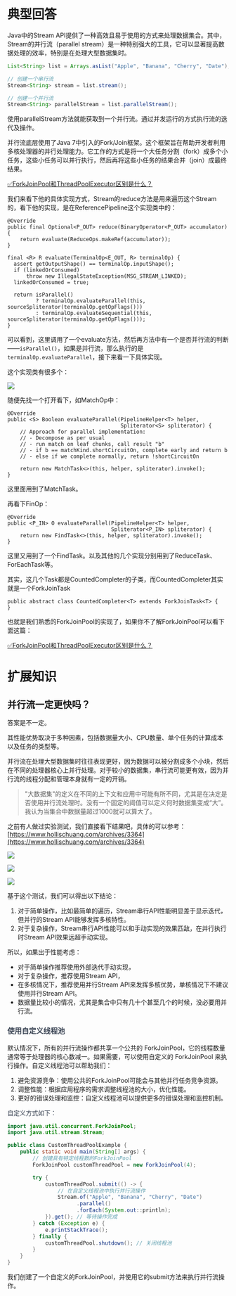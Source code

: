 # 典型回答
  
Java中的Stream API提供了一种高效且易于使用的方式来处理数据集合。其中，Stream的并行流（parallel stream）是一种特别强大的工具，它可以显著提高数据处理的效率，特别是在处理大型数据集时。



```java
List<String> list = Arrays.asList("Apple", "Banana", "Cherry", "Date");

// 创建一个串行流
Stream<String> stream = list.stream();

// 创建一个并行流
Stream<String> parallelStream = list.parallelStream();
```



使用parallelStream方法就能获取到一个并行流。通过并发运行的方式执行流的迭代及操作。



并行流底层使用了Java 7中引入的Fork/Join框架。这个框架旨在帮助开发者利用多核处理器的并行处理能力。它工作的方式是将一个大任务分割（fork）成多个小任务，这些小任务可以并行执行，然后再将这些小任务的结果合并（join）成最终结果。



[✅ForkJoinPool和ThreadPoolExecutor区别是什么？](https://www.yuque.com/hollis666/qyhor6/wl8s1swvh7g841be)



我们来看下他的具体实现方式，Stream的reduce方法是用来遍历这个Stream的，看下他的实现，是在ReferencePipeline这个实现类中的：



```plain
@Override
public final Optional<P_OUT> reduce(BinaryOperator<P_OUT> accumulator) {
    return evaluate(ReduceOps.makeRef(accumulator));
}

final <R> R evaluate(TerminalOp<E_OUT, R> terminalOp) {
  assert getOutputShape() == terminalOp.inputShape();
  if (linkedOrConsumed)
      throw new IllegalStateException(MSG_STREAM_LINKED);
  linkedOrConsumed = true;

  return isParallel()
         ? terminalOp.evaluateParallel(this, sourceSpliterator(terminalOp.getOpFlags()))
         : terminalOp.evaluateSequential(this, sourceSpliterator(terminalOp.getOpFlags()));
}
```

 

可以看到，这里调用了一个evaluate方法，然后再方法中有一个是否并行流的判断——`isParallel()`，如果是并行流，那么执行的是`terminalOp.evaluateParallel`，接下来看一下具体实现。



这个实现类有很多个：

![](https://cdn.nlark.com/yuque/0/2024/png/5378072/1705734014734-6b8f5e10-c62e-4544-ae0c-4d26d5fb7162.png)



随便先找一个打开看下，如MatchOp中：



```plain
@Override
public <S> Boolean evaluateParallel(PipelineHelper<T> helper,
                                    Spliterator<S> spliterator) {
    // Approach for parallel implementation:
    // - Decompose as per usual
    // - run match on leaf chunks, call result "b"
    // - if b == matchKind.shortCircuitOn, complete early and return b
    // - else if we complete normally, return !shortCircuitOn

    return new MatchTask<>(this, helper, spliterator).invoke();
}
```

 

这里面用到了MatchTask。



再看下FinOp：



```plain
@Override
public <P_IN> O evaluateParallel(PipelineHelper<T> helper,
                                 Spliterator<P_IN> spliterator) {
    return new FindTask<>(this, helper, spliterator).invoke();
}
```

 

这里又用到了一个FindTask。以及其他的几个实现分别用到了ReduceTask、ForEachTask等。



其实，这几个Task都是CountedCompleter的子类，而CountedCompleter其实就是一个ForkJoinTask



```plain
public abstract class CountedCompleter<T> extends ForkJoinTask<T> {
}
```



也就是我们熟悉的ForkJoinPool的实现了，如果你不了解ForkJoinPool可以看下面这篇：



[✅ForkJoinPool和ThreadPoolExecutor区别是什么？](https://www.yuque.com/hollis666/qyhor6/wl8s1swvh7g841be)





# 扩展知识
## 并行流一定更快吗？


答案是不一定。



其性能优势取决于多种因素，包括数据量大小、CPU数量、单个任务的计算成本以及任务的类型等。



并行流在处理大型数据集时往往表现更好，因为数据可以被分割成多个小块，然后在不同的处理器核心上并行处理。对于较小的数据集，串行流可能更有效，因为并行流的线程分配和管理本身就有一定的开销。



>  "大数据集"的定义在不同的上下文和应用中可能有所不同，尤其是在决定是否使用并行流处理时。没有一个固定的阈值可以定义何时数据集变成“大”。我认为当集合中数据量超过1000就可以算大了。
>



之前有人做过实验测试，我们直接看下结果吧，具体的可以参考：[https://www.hollischuang.com/archives/3364](https://www.hollischuang.com/archives/3364) 



![](https://cdn.nlark.com/yuque/0/2024/png/5378072/1705734848331-d3734d53-e306-4659-a79f-6b65000e8a77.png)



![](https://cdn.nlark.com/yuque/0/2024/png/5378072/1705734854045-7035d0b8-6dcb-47ea-a85a-3a210f79bb47.png)

![](https://cdn.nlark.com/yuque/0/2024/png/5378072/1705734863297-c888c151-feb1-4eba-a4f2-b218a83a14dc.png)





基于这个测试，我们可以得出以下结论：

1. 对于简单操作，比如最简单的遍历，Stream串行API性能明显差于显示迭代，但并行的Stream API能够发挥多核特性。
2. 对于复杂操作，Stream串行API性能可以和手动实现的效果匹敌，在并行执行时Stream API效果远超手动实现。



所以，如果出于性能考虑：

+ 对于简单操作推荐使用外部迭代手动实现，
+ 对于复杂操作，推荐使用Stream API， 
+ 在多核情况下，推荐使用并行Stream API来发挥多核优势，单核情况下不建议使用并行Stream API。
+ 数据量比较小的情况，尤其是集合中只有几十个甚至几个的时候，没必要用并行流。

<font style="color:rgb(55, 65, 81);"></font>

### <font style="color:rgb(55, 65, 81);">使用自定义线程池</font>
<font style="color:rgb(55, 65, 81);"></font>

默认情况下，所有的并行流操作都共享一个公共的 ForkJoinPool，它的线程数量通常等于处理器的核心数减一。如果需要，可以使用自定义的 ForkJoinPool 来执行操作。自定义线程池可以帮助我们：



1. 避免资源竞争：使用公共的ForkJoinPool可能会与其他并行任务竞争资源。
2. 调整性能：根据应用程序的需求调整线程池的大小，优化性能。
3. 更好的错误处理和监控：自定义线程池可以提供更多的错误处理和监控机制。

<font style="color:rgb(55, 65, 81);"></font>

<font style="color:rgb(55, 65, 81);"></font>

<font style="color:rgb(55, 65, 81);">自定义方式如下：</font>

<font style="color:rgb(55, 65, 81);"></font>

```java
import java.util.concurrent.ForkJoinPool;
import java.util.stream.Stream;

public class CustomThreadPoolExample {
    public static void main(String[] args) {
        // 创建具有特定线程数的ForkJoinPool
        ForkJoinPool customThreadPool = new ForkJoinPool(4); 

        try {
            customThreadPool.submit(() -> {
                // 在自定义线程池中执行并行流操作
                Stream.of("Apple", "Banana", "Cherry", "Date")
                      .parallel()
                      .forEach(System.out::println);
            }).get(); // 等待操作完成
        } catch (Exception e) {
            e.printStackTrace();
        } finally {
            customThreadPool.shutdown(); // 关闭线程池
        }
    }
}

```



我们创建了一个自定义的ForkJoinPool，并使用它的submit方法来执行并行流操作。

